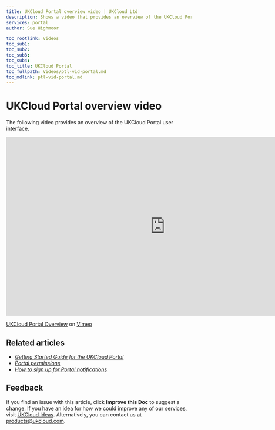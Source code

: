 ```yaml
---
title: UKCloud Portal overview video | UKCloud Ltd
description: Shows a video that provides an overview of the UKCloud Portal user interface
services: portal
author: Sue Highmoor

toc_rootlink: Videos
toc_sub1: 
toc_sub2:
toc_sub3:
toc_sub4:
toc_title: UKCloud Portal
toc_fullpath: Videos/ptl-vid-portal.md
toc_mdlink: ptl-vid-portal.md
---
```


# UKCloud Portal overview video

The following video provides an overview of the UKCloud Portal user interface.

<iframe src="https://player.vimeo.com/video/298596419?color=34d9c3" width="864" height="486" frameborder="0" webkitallowfullscreen mozallowfullscreen allowfullscreen></iframe>

[UKCloud Portal Overview](https://vimeo.com/298596419) on [Vimeo](https://vimeo.com/ukcloud)

## Related articles

- [*Getting Started Guide for the UKCloud Portal*](ptl-gs.md)
- [*Portal permissions*](ptl-ref-overview-permissions.md)
- [*How to sign up for Portal notifications*](ptl-how-signup-notifications.md)

## Feedback

If you find an issue with this article, click **Improve this Doc** to suggest a change. If you have an idea for how we could improve any of our services, visit [UKCloud Ideas](https://ideas.ukcloud.com). Alternatively, you can contact us at <products@ukcloud.com>.
